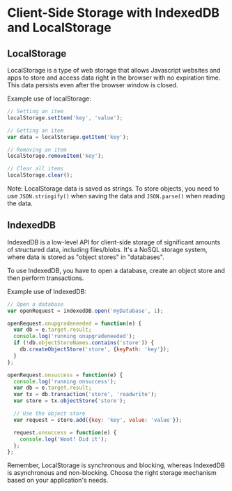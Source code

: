 # Client-Side Storage with IndexedDB and LocalStorage

## LocalStorage

LocalStorage is a type of web storage that allows Javascript websites and apps to store and access data right in the browser with no expiration time. This data persists even after the browser window is closed. 

Example use of localStorage:

```javascript
// Setting an item
localStorage.setItem('key', 'value');

// Getting an item
var data = localStorage.getItem('key');

// Removing an item
localStorage.removeItem('key');

// Clear all items
localStorage.clear();
```

Note: LocalStorage data is saved as strings. To store objects, you need to use `JSON.stringify()` when saving the data and `JSON.parse()` when reading the data.

## IndexedDB

IndexedDB is a low-level API for client-side storage of significant amounts of structured data, including files/blobs. It's a NoSQL storage system, where data is stored as "object stores" in "databases".

To use IndexedDB, you have to open a database, create an object store and then perform transactions.

Example use of IndexedDB:

```javascript
// Open a database
var openRequest = indexedDB.open('myDatabase', 1);

openRequest.onupgradeneeded = function(e) {
  var db = e.target.result;
  console.log('running onupgradeneeded');
  if (!db.objectStoreNames.contains('store')) {
    db.createObjectStore('store', {keyPath: 'key'});
  }
};

openRequest.onsuccess = function(e) {
  console.log('running onsuccess');
  var db = e.target.result;
  var tx = db.transaction('store', 'readwrite');
  var store = tx.objectStore('store');

  // Use the object store
  var request = store.add({key: 'key', value: 'value'});

  request.onsuccess = function(e) {
    console.log('Woot! Did it');
  };
};
```

Remember, LocalStorage is synchronous and blocking, whereas IndexedDB is asynchronous and non-blocking. Choose the right storage mechanism based on your application's needs.
